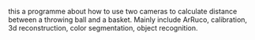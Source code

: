 this a programme about how to use two cameras to calculate distance between a throwing ball and a basket.
Mainly include ArRuco, calibration, 3d reconstruction, color segmentation, object recognition.
